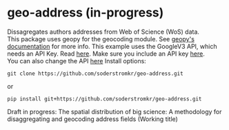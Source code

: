 # geo-address (in-progress)
Dissagregates authors addresses from Web of Science (WoS) data.    
This package uses geopy for the geocoding module. See [geopy's documentation](https://geopy.readthedocs.io/en/stable/) for more info. 
This example uses the GoogleV3 API, which needs an API Key. Read [here](https://developers.google.com/maps/documentation/geocoding/). Make sure you include an API key [here](geo_address/API_key.txt).\
You can also change the API [here](geo_address/processing.py)
Install options:
```
git clone https://github.com/soderstromkr/geo-address.git
```
or
```
pip install git+https://github.com/soderstromkr/geo-address.git
```
Draft in progress: The spatial distribution of big science: A methodology for disaggregating and geocoding address fields (Working title)
